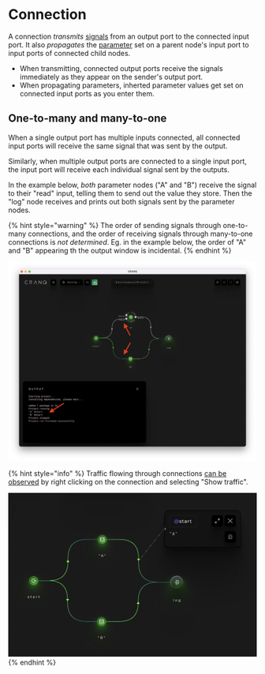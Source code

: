 # Connection

A connection _transmits_ [signals](broken-reference) from an output port to the connected input port. It also _propagates_ the [parameter](broken-reference) set on a parent node's input port to input ports of connected child nodes.

* When transmitting, connected output ports receive the signals immediately as they appear on the sender's output port.
* When propagating parameters, inherted parameter values get set on connected input ports as you enter them.

## One-to-many and many-to-one

When a single output port has multiple inputs connected, all connected input ports will receive the same signal that was sent by the output.

Similarly, when multiple output ports are connected to a single input port, the input port will receive each individual signal sent by the outputs.

In the example below, _both_ parameter nodes ("A" and "B") receive the signal to their "read" input, telling them to send out the value they store. Then the "log" node receives and prints out both signals sent by the parameter nodes.

{% hint style="warning" %}
The order of sending signals through one-to-many connections, and the order of receiving signals through many-to-one connections is _not determined_. Eg. in the example below, the order of "A" and "B" appearing th the output window is incidental.
{% endhint %}

![One-to-many and many-to-one](<../../.gitbook/assets/Screenshot 2022-06-25 at 13.39.27.png>)

{% hint style="info" %}
Traffic flowing through connections [can be observed](broken-reference) by right clicking on the connection and selecting "Show traffic".

![](<../../.gitbook/assets/Screenshot 2022-06-25 at 13.59.27.png>)
{% endhint %}
